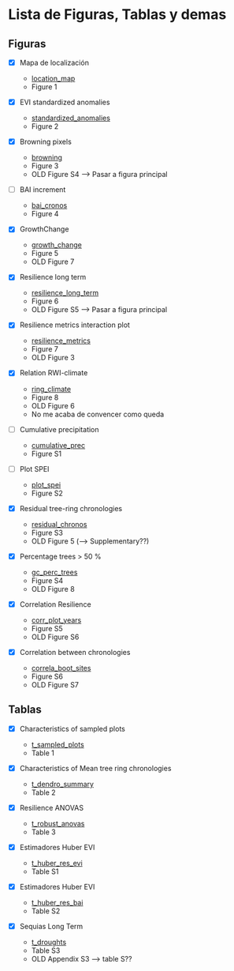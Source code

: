 # Lista de Figuras, Tablas y demas

## Figuras 

- [x] Mapa de localización

    - [location_map](../man/figures/location_map.Rmd)
    - Figure 1 
    
- [x] EVI standardized anomalies

    - [standardized_anomalies](../man/figures/std_anomalies.Rmd)
    - Figure 2

- [x] Browning pixels

    - [browning](../man/figures/browning.Rmd)
    - Figure 3
    - OLD Figure S4 --> Pasar a figura principal 
    
- [ ] BAI increment 
    - [bai_cronos](../man/figures/bai_cronos.Rmd)
    - Figure 4    

- [x] GrowthChange

    - [growth_change](../man/figures/growth_changes.Rmd) 
    - Figure 5
    - OLD Figure 7
    
- [x] Resilience long term

    - [resilience_long_term](../man/figures/resilience_long_term.Rmd)
    - Figure 6
    - OLD Figure S5 --> Pasar a figura principal  
    
- [x] Resilience metrics interaction plot

    - [resilience_metrics](../man/figures/resilience_metrics.Rmd)
    - Figure 7
    - OLD Figure 3
    
- [x] Relation RWI-climate

    - [ring_climate](../man/figures/ring_climate.Rmd) 
    - Figure 8 
    - OLD Figure 6
    - No me acaba de convencer como queda 

- [ ] Cumulative precipitation

    - [cumulative_prec](../man/figures/cumulative_prec.Rmd)
    - Figure S1
    
- [ ] Plot SPEI

    - [plot_spei](../man/figures/plot_spei12.Rmd)
    - Figure S2
    
- [x] Residual tree-ring chronologies 

    - [residual_chronos](../man/figures/residual_chronos.Rmd)
    - Figure S3 
    - OLD Figure 5 (--> Supplementary??)

- [x] Percentage trees > 50 % 

    - [gc_perc_trees](../man/figures/gc_perc_trees.Rmd) 
    - Figure S4 
    - OLD Figure 8
    
- [x] Correlation Resilience 

    - [corr_plot_years](../man/figures/corr_plot_years.Rmd) 
    - Figure S5
    - OLD Figure S6

- [x] Correlation between chronologies 

    - [correla_boot_sites](../man/figures/correla_boot_sites.Rmd) 
    - Figure S6
    - OLD Figure S7
    
## Tablas

- [x] Characteristics of sampled plots

    - [t_sampled_plots](../man/tables/t_sampled_plots.Rmd) 
    - Table 1
    
- [x] Characteristics of Mean tree ring chronologies

    - [t_dendro_summary](../man/tables/t_dendro_summary.Rmd) 
    - Table 2

- [x] Resilience ANOVAS

    - [t_robust_anovas](../man/tables/t_robust_anovas.Rmd) 
    - Table 3

- [x] Estimadores Huber EVI

    - [t_huber_res_evi](../man/tables/t_huber_res_evi.Rmd) 
    - Table S1
    
- [x] Estimadores Huber EVI

    - [t_huber_res_bai](../man/tables/t_huber_res_bai.Rmd) 
    - Table S2

- [x] Sequias Long Term 

    - [t_droughts](../man/tables/t_droughts.Rmd) 
    - Table S3 
    - OLD Appendix S3 --> table S??
  
